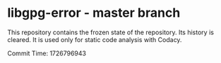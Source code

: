 # libgpg-error - master branch

This repository contains the frozen state of the repository.
Its history is cleared. It is used only for static code
analysis with Codacy.

Commit Time: 1726796943